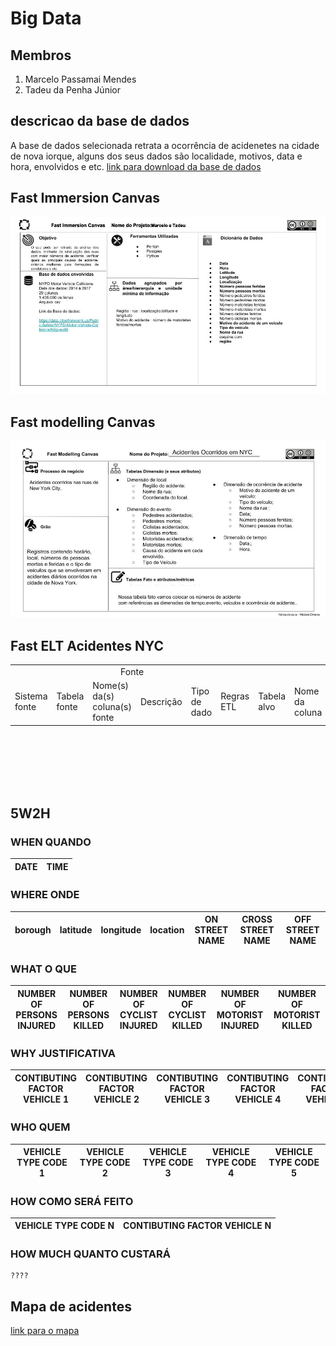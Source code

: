 # Big Data

## Membros
1. Marcelo Passamai Mendes
2. Tadeu da Penha Júnior

## descricao da base de dados
A base de dados selecionada retrata a ocorrência de acidenetes na cidade de nova iorque, alguns dos seus dados são localidade, motivos, data e hora, envolvidos e etc. 
[link para download da base de dados](https://data.cityofnewyork.us/Public-Safety/NYPD-Motor-Vehicle-Collisions/h9gi-nx95?fbclid=IwAR2XYyTJ3G03QmmkpV5kyPQ2r9dAR8_fhWquPDzGMc0HL2vRZEX192oduEI)
## Fast Immersion Canvas
![FIC](https://github.com/MarceloMendes94/big-data/blob/master/modelos/Fast%20Immersion%20Canvas.jpg)

## Fast modelling Canvas 
![FMC](https://github.com/MarceloMendes94/big-data/blob/master/modelos/canvas%202%20Acidentes%20NYC.jpg)


## Fast ELT Acidentes NYC
<table>
  <tr>
    <td colspan="6" align="center" >Fonte</td>
    <td colspan="5" align="center" >Alvo</td>
  </tr>
  <tr>
    <td >Sistema fonte</td>
    <td >Tabela fonte</td>
    <td >Nome(s) da(s) coluna(s) fonte</td>
    <td >Descrição</td>
    <td >Tipo de dado</td>
    <td >Regras ETL</td>
    <td >Tabela alvo</td>
    <td >Nome da coluna</td>
    <td >Descrição</td>
    <td >Tipo de Dado</td>
    <td >Exemplo de resultado</td>    
  </tr>
  
</table>

<br><br><br><br><br>


## 5W2H


### WHEN QUANDO
 |DATE|TIME|
 |----|----|

### WHERE ONDE
 |borough|latitude|longitude|location|ON STREET NAME|CROSS STREET NAME|OFF STREET NAME|
 |-------|--------|---------|--------|--------------|-----------------|---------------|

### WHAT  O QUE
|NUMBER OF PERSONS INJURED|NUMBER OF PERSONS KILLED|NUMBER OF CYCLIST INJURED|NUMBER OF CYCLIST KILLED|NUMBER OF MOTORIST INJURED|NUMBER OF MOTORIST KILLED|
|-------------------------|------------------------|-------------------------|------------------------|--------------------------|-------------------------|

### WHY JUSTIFICATIVA
|CONTIBUTING FACTOR VEHICLE 1|CONTIBUTING FACTOR VEHICLE 2|CONTIBUTING FACTOR VEHICLE 3|CONTIBUTING FACTOR VEHICLE 4|CONTIBUTING FACTOR VEHICLE 5|
|----------------------------|----------------------------|----------------------------|----------------------------|----------------------------|

### WHO QUEM
|VEHICLE TYPE CODE 1|VEHICLE TYPE CODE 2|VEHICLE TYPE CODE 3|VEHICLE TYPE CODE 4|VEHICLE TYPE CODE 5|
|-------------------|-------------------|-------------------|-------------------|-------------------|

### HOW COMO SERÁ FEITO
|VEHICLE TYPE CODE N|CONTIBUTING FACTOR VEHICLE N|
|-------------------|----------------------------|

### HOW MUCH QUANTO CUSTARÁ

    ????

## Mapa de acidentes
[link para o mapa](https://nbviewer.jupyter.org/github/MarceloMendes94/big-data/blob/master/mapa_nyc.ipynb) 
